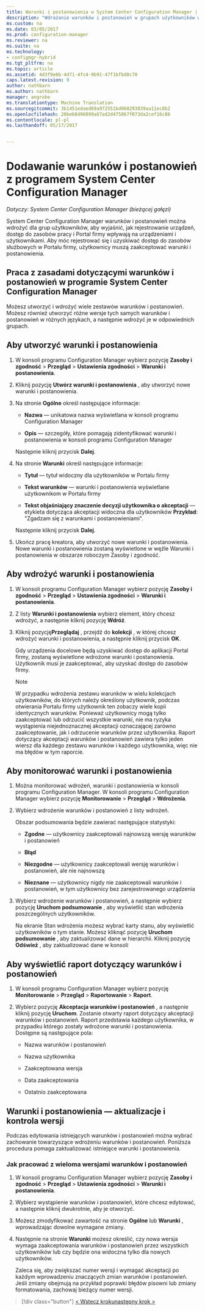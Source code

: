 ```yaml
---
title: Warunki i postanowienia w System Center Configuration Manager | Dokumentacja firmy Microsoft
description: "Wdrażanie warunków i postanowień w grupach użytkowników w programie System Center Configuration Manager."
ms.custom: na
ms.date: 03/05/2017
ms.prod: configuration-manager
ms.reviewer: na
ms.suite: na
ms.technology:
- configmgr-hybrid
ms.tgt_pltfrm: na
ms.topic: article
ms.assetid: 4d3f9e6b-4d71-4fc4-9b91-47f1bfbd8c70
caps.latest.revision: 9
author: nathbarn
ms.author: nathbarn
manager: angrobe
ms.translationtype: Machine Translation
ms.sourcegitcommit: 3b1451edaed69a972551bd060293839aa11ec8b2
ms.openlocfilehash: 20be68496099a67ad2d475067f073da2cef16c86
ms.contentlocale: pl-pl
ms.lasthandoff: 05/17/2017


---
```

# <a name="add-terms-and-conditions-with-system-center-configuration-manager"></a>Dodawanie warunków i postanowień z programem System Center Configuration Manager

*Dotyczy: System Center Configuration Manager (bieżącej gałęzi)*

System Center Configuration Manager warunków i postanowień można wdrożyć dla grup użytkowników, aby wyjaśnić, jak rejestrowanie urządzeń, dostęp do zasobów pracy i Portal firmy wpływają na urządzeniami i użytkownikami. Aby móc rejestrować się i uzyskiwać dostęp do zasobów służbowych w Portalu firmy, użytkownicy muszą zaakceptować warunki i postanowienia.  

 ## <a name="working-with-terms-and-conditions-policies-in-system-center-configuration-manager"></a>Praca z zasadami dotyczącymi warunków i postanowień w programie System Center Configuration Manager  
 Możesz utworzyć i wdrożyć wiele zestawów warunków i postanowień. Możesz również utworzyć różne wersje tych samych warunków i postanowień w różnych językach, a następnie wdrożyć je w odpowiednich grupach.  

## <a name="to-create-a-terms-and-conditions"></a>Aby utworzyć warunki i postanowienia  

1.  W konsoli programu Configuration Manager wybierz pozycję **Zasoby i zgodność** > **Przegląd** > **Ustawienia zgodności** > **Warunki i postanowienia**.  

2.  Kliknij pozycję **Utwórz warunki i postanowienia** , aby utworzyć nowe warunki i postanowienia.  

3.  Na stronie **Ogólne** określ następujące informacje:  

    -   **Nazwa** — unikatowa nazwa wyświetlana w konsoli programu Configuration Manager  

    -   **Opis** — szczegóły, które pomagają zidentyfikować warunki i postanowienia w konsoli programu Configuration Manager  

     Następnie kliknij przycisk **Dalej**.  

4.  Na stronie **Warunki** określ następujące informacje:  

    -   **Tytuł** — tytuł widoczny dla użytkowników w Portalu firmy  

    -   **Tekst warunków** — warunki i postanowienia wyświetlane użytkownikom w Portalu firmy  

    -   **Tekst objaśniający znaczenie decyzji użytkownika o akceptacji** — etykieta dotycząca akceptacji widoczna dla użytkowników **Przykład**: "Zgadzam się z warunkami i postanowieniami".  

     Następnie kliknij przycisk **Dalej**.  

5.  Ukończ pracę kreatora, aby utworzyć nowe warunki i postanowienia. Nowe warunki i postanowienia zostaną wyświetlone w węźle Warunki i postanowienia w obszarze roboczym Zasoby i zgodność.  

## <a name="to-deploy-a-terms-and-conditions"></a>Aby wdrożyć warunki i postanowienia  

1.  W konsoli programu Configuration Manager wybierz pozycję **Zasoby i zgodność** > **Przegląd** > **Ustawienia zgodności** > **Warunki i postanowienia**.  

2.  Z listy **Warunki i postanowienia** wybierz element, który chcesz wdrożyć, a następnie kliknij pozycję **Wdróż**.  

3.  Kliknij pozycję**Przeglądaj** , przejdź do **kolekcji** , w której chcesz wdrożyć warunki i postanowienia, a następnie kliknij przycisk **OK**.  

     Gdy urządzenia docelowe będą uzyskiwać dostęp do aplikacji Portal firmy, zostaną wyświetlone wdrożone warunki i postanowienia. Użytkownik musi je zaakceptować, aby uzyskać dostęp do zasobów firmy.  

    > [!NOTE]  
    >  W przypadku wdrożenia zestawu warunków w wielu kolekcjach użytkowników, do których należy określony użytkownik, podczas otwierania Portalu firmy użytkownik ten zobaczy wiele kopii identycznych warunków. Ponieważ użytkownicy mogą tylko zaakceptować lub odrzucić wszystkie warunki, nie ma ryzyka wystąpienia niejednoznacznej akceptacji oznaczającej zarówno zaakceptowanie, jak i odrzucenie warunków przez użytkownika. Raport dotyczący akceptacji warunków i postanowień zawiera tylko jeden wiersz dla każdego zestawu warunków i każdego użytkownika, więc nie ma błędów w tym raporcie.  

## <a name="to-monitor-terms-and-conditions"></a>Aby monitorować warunki i postanowienia  

1.  Można monitorować wdrożeń, warunki i postanowienia w konsoli programu Configuration Manager. W konsoli programu Configuration Manager wybierz pozycję **Monitorowanie** > **Przegląd** > **Wdrożenia**.  

2.  Wybierz wdrożenie warunków i postanowień z listy wdrożeń.  

     Obszar podsumowania będzie zawierać następujące statystyki:  

    -   **Zgodne** — użytkownicy zaakceptowali najnowszą wersję warunków i postanowień  

    -   **Błąd**  

    -   **Niezgodne** — użytkownicy zaakceptowali wersję warunków i postanowień, ale nie najnowszą  

    -   **Nieznane** — użytkownicy nigdy nie zaakceptowali warunków i postanowień, w tym użytkownicy bez zarejestrowanego urządzenia  

3.  Wybierz wdrożenie warunków i postanowień, a następnie wybierz pozycję **Uruchom podsumowanie** , aby wyświetlić stan wdrożenia poszczególnych użytkowników.  

     Na ekranie Stan wdrożenia możesz wybrać karty stanu, aby wyświetlić użytkowników o tym stanie. Możesz kliknąć pozycję **Uruchom podsumowanie** , aby zaktualizować dane w hierarchii. Kliknij pozycję **Odśwież** , aby zaktualizować dane w konsoli  

## <a name="to-view--a-terms-and-conditions-report"></a>Aby wyświetlić raport dotyczący warunków i postanowień  

1.  W konsoli programu Configuration Manager wybierz pozycję **Monitorowanie** > **Przegląd** > **Raportowanie** > **Raport**.  

2.  Wybierz pozycję **Akceptacja warunków i postanowień** , a następnie kliknij pozycję **Uruchom**. Zostanie otwarty raport dotyczący akceptacji warunków i postanowień. Raport przedstawia każdego użytkownika, w przypadku którego zostały wdrożone warunki i postanowienia. Dostępne są następujące pola:  

    -   Nazwa warunków i postanowień  

    -   Nazwa użytkownika  

    -   Zaakceptowana wersja  

    -   Data zaakceptowania  

    -   Ostatnio zaakceptowana  

## <a name="updates-and-version-control-for-terms-and-conditions"></a>Warunki i postanowienia — aktualizacje i kontrola wersji  
 Podczas edytowania istniejących warunków i postanowień można wybrać zachowanie towarzyszące wdrożeniu warunków i postanowień. Poniższa procedura pomaga zaktualizować istniejące warunki i postanowienia.  

### <a name="how-to-work-with-multiple-versions-of-terms-and-conditions"></a>Jak pracować z wieloma wersjami warunków i postanowień  

1.  W konsoli programu Configuration Manager wybierz pozycję **Zasoby i zgodność** > **Przegląd** > **Ustawienia zgodności** > **Warunki i postanowienia**.  

2.  Wybierz wystąpienie warunków i postanowień, które chcesz edytować, a następnie kliknij dwukrotnie, aby je otworzyć.  

3.  Możesz zmodyfikować zawartość na stronie **Ogólne** lub **Warunki** , wprowadzając dowolne wymagane zmiany.  

4.  Następnie na stronie **Warunki** możesz określić, czy nowa wersja wymaga zaakceptowania warunków i postanowień przez wszystkich użytkowników lub czy będzie ona widoczna tylko dla nowych użytkowników.  

     Zaleca się, aby zwiększać numer wersji i wymagać akceptacji po każdym wprowadzeniu znaczących zmian warunków i postanowień. Jeśli zmiany obejmują na przykład poprawki błędów pisowni lub zmiany formatowania, zachowaj bieżący numer wersji.

> [!div class="button"]
[< Wstecz kroku](configure-intune-subscription.md)[następny krok >  ](create-service-connection-point.md)


